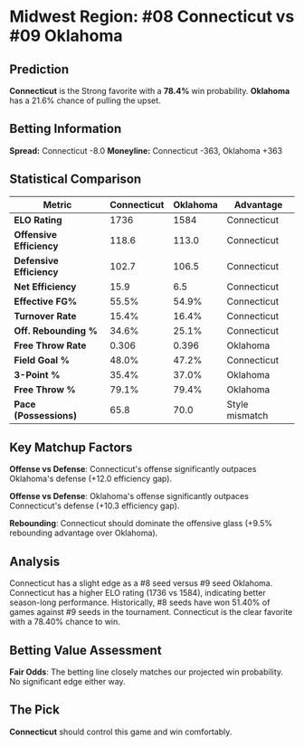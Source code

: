# Midwest Region: #08 Connecticut vs #09 Oklahoma

## Prediction
**Connecticut** is the Strong favorite with a **78.4%** win probability.
**Oklahoma** has a 21.6% chance of pulling the upset.

## Betting Information
**Spread:** Connecticut -8.0
**Moneyline:** Connecticut -363, Oklahoma +363

## Statistical Comparison

| Metric | Connecticut | Oklahoma | Advantage |
|--------|-----------------|-----------------|----------|
| **ELO Rating** | 1736 | 1584 | Connecticut |
| **Offensive Efficiency** | 118.6 | 113.0 | Connecticut |
| **Defensive Efficiency** | 102.7 | 106.5 | Connecticut |
| **Net Efficiency** | 15.9 | 6.5 | Connecticut |
| **Effective FG%** | 55.5% | 54.9% | Connecticut |
| **Turnover Rate** | 15.4% | 16.4% | Connecticut |
| **Off. Rebounding %** | 34.6% | 25.1% | Connecticut |
| **Free Throw Rate** | 0.306 | 0.396 | Oklahoma |
| **Field Goal %** | 48.0% | 47.2% | Connecticut |
| **3-Point %** | 35.4% | 37.0% | Oklahoma |
| **Free Throw %** | 79.1% | 79.4% | Oklahoma |
| **Pace (Possessions)** | 65.8 | 70.0 | Style mismatch |

## Key Matchup Factors

**Offense vs Defense**: Connecticut's offense significantly outpaces Oklahoma's defense (+12.0 efficiency gap).

**Offense vs Defense**: Oklahoma's offense significantly outpaces Connecticut's defense (+10.3 efficiency gap).

**Rebounding**: Connecticut should dominate the offensive glass (+9.5% rebounding advantage over Oklahoma).

## Analysis

Connecticut has a slight edge as a #8 seed versus #9 seed Oklahoma. Connecticut has a higher ELO rating (1736 vs 1584), indicating better season-long performance. Historically, #8 seeds have won 51.40% of games against #9 seeds in the tournament. Connecticut is the clear favorite with a 78.40% chance to win.

## Betting Value Assessment

**Fair Odds**: The betting line closely matches our projected win probability. No significant edge either way.

## The Pick

**Connecticut** should control this game and win comfortably.

